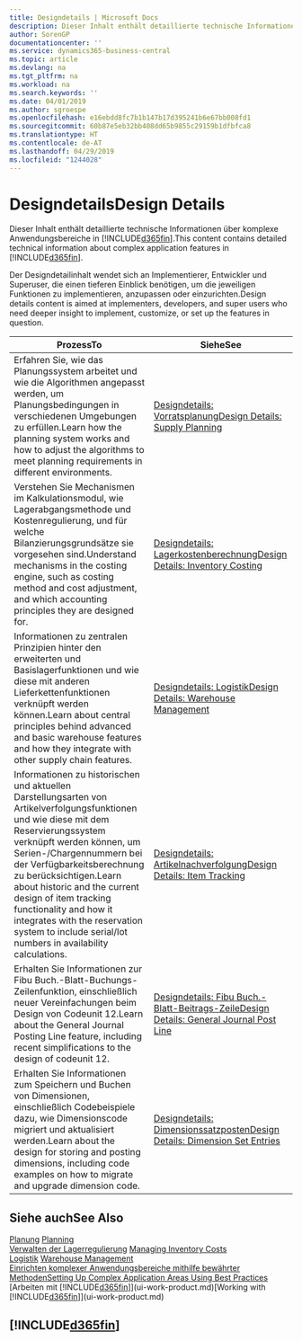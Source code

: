 ```yaml
---
title: Designdetails | Microsoft Docs
description: Dieser Inhalt enthält detaillierte technische Informationen über komplexe Anwendungsbereiche in  Business Central.
author: SorenGP
documentationcenter: ''
ms.service: dynamics365-business-central
ms.topic: article
ms.devlang: na
ms.tgt_pltfrm: na
ms.workload: na
ms.search.keywords: ''
ms.date: 04/01/2019
ms.author: sgroespe
ms.openlocfilehash: e16ebdd8fc7b1b147b17d395241b6e67bb008fd1
ms.sourcegitcommit: 60b87e5eb32bb408dd65b9855c29159b1dfbfca8
ms.translationtype: HT
ms.contentlocale: de-AT
ms.lasthandoff: 04/29/2019
ms.locfileid: "1244028"
---
```

# <a name="design-details"></a><span data-ttu-id="5149e-103">Designdetails</span><span class="sxs-lookup"><span data-stu-id="5149e-103">Design Details</span></span>
<span data-ttu-id="5149e-104">Dieser Inhalt enthält detaillierte technische Informationen über komplexe Anwendungsbereiche in [!INCLUDE[d365fin](includes/d365fin_md.md)].</span><span class="sxs-lookup"><span data-stu-id="5149e-104">This content contains detailed technical information about complex application features in [!INCLUDE[d365fin](includes/d365fin_md.md)].</span></span>  

 <span data-ttu-id="5149e-105">Der Designdetailinhalt wendet sich an Implementierer, Entwickler und Superuser, die einen tieferen Einblick benötigen, um die jeweiligen Funktionen zu implementieren, anzupassen oder einzurichten.</span><span class="sxs-lookup"><span data-stu-id="5149e-105">Design details content is aimed at implementers, developers, and super users who need deeper insight to implement, customize, or set up the features in question.</span></span>  

|<span data-ttu-id="5149e-106">**Prozess**</span><span class="sxs-lookup"><span data-stu-id="5149e-106">**To**</span></span>|<span data-ttu-id="5149e-107">**Siehe**</span><span class="sxs-lookup"><span data-stu-id="5149e-107">**See**</span></span>|  
|------------|-------------|  
|<span data-ttu-id="5149e-108">Erfahren Sie, wie das Planungssystem arbeitet und wie die Algorithmen angepasst werden, um Planungsbedingungen in verschiedenen Umgebungen zu erfüllen.</span><span class="sxs-lookup"><span data-stu-id="5149e-108">Learn how the planning system works and how to adjust the algorithms to meet planning requirements in different environments.</span></span>|[<span data-ttu-id="5149e-109">Designdetails: Vorratsplanung</span><span class="sxs-lookup"><span data-stu-id="5149e-109">Design Details: Supply Planning</span></span>](design-details-supply-planning.md)|  
|<span data-ttu-id="5149e-110">Verstehen Sie Mechanismen im Kalkulationsmodul, wie Lagerabgangsmethode und Kostenregulierung, und für welche Bilanzierungsgrundsätze sie vorgesehen sind.</span><span class="sxs-lookup"><span data-stu-id="5149e-110">Understand mechanisms in the costing engine, such as costing method and cost adjustment, and which accounting principles they are designed for.</span></span>|[<span data-ttu-id="5149e-111">Designdetails: Lagerkostenberechnung</span><span class="sxs-lookup"><span data-stu-id="5149e-111">Design Details: Inventory Costing</span></span>](design-details-inventory-costing.md)|  
|<span data-ttu-id="5149e-112">Informationen zu zentralen Prinzipien hinter den erweiterten und Basislagerfunktionen und wie diese mit anderen Lieferkettenfunktionen verknüpft werden können.</span><span class="sxs-lookup"><span data-stu-id="5149e-112">Learn about central principles behind advanced and basic warehouse features and how they integrate with other supply chain features.</span></span>|[<span data-ttu-id="5149e-113">Designdetails: Logistik</span><span class="sxs-lookup"><span data-stu-id="5149e-113">Design Details: Warehouse Management</span></span>](design-details-warehouse-management.md)|  
|<span data-ttu-id="5149e-114">Informationen zu historischen und aktuellen Darstellungsarten von Artikelverfolgungsfunktionen und wie diese mit dem Reservierungssystem verknüpft werden können, um Serien-/Chargennummern bei der Verfügbarkeitsberechnung zu berücksichtigen.</span><span class="sxs-lookup"><span data-stu-id="5149e-114">Learn about historic and the current design of item tracking functionality and how it integrates with the reservation system to include serial/lot numbers in availability calculations.</span></span>|[<span data-ttu-id="5149e-115">Designdetails: Artikelnachverfolgung</span><span class="sxs-lookup"><span data-stu-id="5149e-115">Design Details: Item Tracking</span></span>](design-details-item-tracking.md)|  
|<span data-ttu-id="5149e-116">Erhalten Sie Informationen zur Fibu Buch.-Blatt-Buchungs-Zeilenfunktion, einschließlich neuer Vereinfachungen beim Design von Codeunit 12.</span><span class="sxs-lookup"><span data-stu-id="5149e-116">Learn about the General Journal Posting Line feature, including recent simplifications to the design of codeunit 12.</span></span>|[<span data-ttu-id="5149e-117">Designdetails: Fibu Buch.-Blatt-Beitrags-Zeile</span><span class="sxs-lookup"><span data-stu-id="5149e-117">Design Details: General Journal Post Line</span></span>](design-details-general-journal-post-line.md)|
|<span data-ttu-id="5149e-118">Erhalten Sie Informationen zum Speichern und Buchen von Dimensionen, einschließlich Codebeispiele dazu, wie Dimensionscode migriert und aktualisiert werden.</span><span class="sxs-lookup"><span data-stu-id="5149e-118">Learn about the design for storing and posting dimensions, including code examples on how to migrate and upgrade dimension code.</span></span>|[<span data-ttu-id="5149e-119">Designdetails: Dimensionssatzposten</span><span class="sxs-lookup"><span data-stu-id="5149e-119">Design Details: Dimension Set Entries</span></span>](design-details-dimension-set-entries.md)| 

## <a name="see-also"></a><span data-ttu-id="5149e-120">Siehe auch</span><span class="sxs-lookup"><span data-stu-id="5149e-120">See Also</span></span>  
 <span data-ttu-id="5149e-121">[Planung](production-planning.md) </span><span class="sxs-lookup"><span data-stu-id="5149e-121">[Planning](production-planning.md) </span></span>  
 <span data-ttu-id="5149e-122">[Verwalten der Lagerregulierung](finance-manage-inventory-costs.md) </span><span class="sxs-lookup"><span data-stu-id="5149e-122">[Managing Inventory Costs](finance-manage-inventory-costs.md) </span></span>  
 <span data-ttu-id="5149e-123">[Logistik](warehouse-manage-warehouse.md) </span><span class="sxs-lookup"><span data-stu-id="5149e-123">[Warehouse Management](warehouse-manage-warehouse.md) </span></span>  
 [<span data-ttu-id="5149e-124">Einrichten komplexer Anwendungsbereiche mithilfe bewährter Methoden</span><span class="sxs-lookup"><span data-stu-id="5149e-124">Setting Up Complex Application Areas Using Best Practices</span></span>](set-up-complex-application-areas-using-best-practices.md)  
 <span data-ttu-id="5149e-125">[Arbeiten mit [!INCLUDE[d365fin](includes/d365fin_md.md)]](ui-work-product.md)</span><span class="sxs-lookup"><span data-stu-id="5149e-125">[Working with [!INCLUDE[d365fin](includes/d365fin_md.md)]](ui-work-product.md)</span></span>

 ## [!INCLUDE[d365fin](includes/free_trial_md.md)]  
